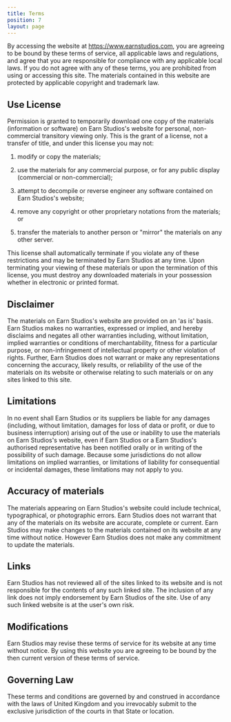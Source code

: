 ```yaml
---
title: Terms
position: 7
layout: page
---
```


By accessing the website at https://www.earnstudios.com, you are agreeing to be bound by these terms of service, all applicable laws and regulations, and agree that you are responsible for compliance with any applicable local laws. If you do not agree with any of these terms, you are prohibited from using or accessing this site. The materials contained in this website are protected by applicable copyright and trademark law.

## Use License

Permission is granted to temporarily download one copy of the materials (information or software) on Earn Studios's website for personal, non-commercial transitory viewing only. This is the grant of a license, not a transfer of title, and under this license you may not:

1. modify or copy the materials;

2. use the materials for any commercial purpose, or for any public display (commercial or non-commercial);

3. attempt to decompile or reverse engineer any software contained on Earn Studios's website;

4. remove any copyright or other proprietary notations from the materials; or

5. transfer the materials to another person or "mirror" the materials on any other server.

This license shall automatically terminate if you violate any of these restrictions and may be terminated by Earn Studios at any time. Upon terminating your viewing of these materials or upon the termination of this license, you must destroy any downloaded materials in your possession whether in electronic or printed format.

## Disclaimer

The materials on Earn Studios's website are provided on an 'as is' basis. Earn Studios makes no warranties, expressed or implied, and hereby disclaims and negates all other warranties including, without limitation, implied warranties or conditions of merchantability, fitness for a particular purpose, or non-infringement of intellectual property or other violation of rights.
Further, Earn Studios does not warrant or make any representations concerning the accuracy, likely results, or reliability of the use of the materials on its website or otherwise relating to such materials or on any sites linked to this site.

## Limitations

In no event shall Earn Studios or its suppliers be liable for any damages (including, without limitation, damages for loss of data or profit, or due to business interruption) arising out of the use or inability to use the materials on Earn Studios's website, even if Earn Studios or a Earn Studios's authorised representative has been notified orally or in writing of the possibility of such damage. Because some jurisdictions do not allow limitations on implied warranties, or limitations of liability for consequential or incidental damages, these limitations may not apply to you.

## Accuracy of materials

The materials appearing on Earn Studios's website could include technical, typographical, or photographic errors. Earn Studios does not warrant that any of the materials on its website are accurate, complete or current. Earn Studios may make changes to the materials contained on its website at any time without notice. However Earn Studios does not make any commitment to update the materials.

## Links

Earn Studios has not reviewed all of the sites linked to its website and is not responsible for the contents of any such linked site. The inclusion of any link does not imply endorsement by Earn Studios of the site. Use of any such linked website is at the user's own risk.

## Modifications

Earn Studios may revise these terms of service for its website at any time without notice. By using this website you are agreeing to be bound by the then current version of these terms of service.

## Governing Law

These terms and conditions are governed by and construed in accordance with the laws of United Kingdom and you irrevocably submit to the exclusive jurisdiction of the courts in that State or location.